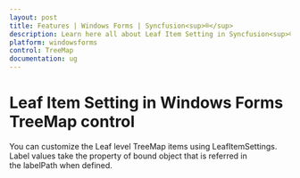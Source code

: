 ```yaml
---
layout: post
title: Features | Windows Forms | Syncfusion<sup>®</sup>
description: Learn here all about Leaf Item Setting in Syncfusion<sup>®</sup> Essential Studio<sup>®</sup> Windows Forms TreeMap control, its elements, and more.
platform: windowsforms
control: TreeMap
documentation: ug
---
```


# Leaf Item Setting in Windows Forms TreeMap control

You can customize the Leaf level TreeMap items using LeafItemSettings. Label values take the property of bound object that is referred in the labelPath when defined.



